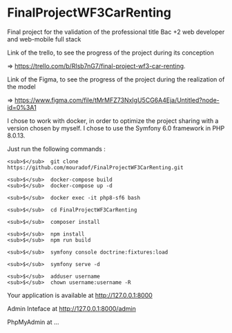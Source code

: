 # FinalProjectWF3CarRenting

Final project for the validation of the professional title Bac +2 web developer and web-mobile full stack 

Link of the trello, to see the progress of the project during its conception 

=>  https://trello.com/b/RIsb7nG7/final-project-wf3-car-renting.

Link of the Figma, to see the progress of the project during the realization of the model

=>  https://www.figma.com/file/tMrMFZ73NxIgU5CG6A4Eja/Untitled?node-id=0%3A1

I chose to work with docker, in order to optimize the project sharing with a version chosen by myself. I chose to use the Symfony 6.0 framework in PHP 8.0.13.

Just run the following commands :

```
<sub>$</sub>  git clone https://github.com/mouradof/FinalProjectWF3CarRenting.git
```
 
```
<sub>$</sub>  docker-compose build
<sub>$</sub>  docker-compose up -d
```
```
<sub>$</sub>  docker exec -it php8-sf6 bash
```
```
<sub>$</sub>  cd FinalProjectWF3CarRenting
```

```
<sub>$</sub>  composer install
```

```
<sub>$</sub>  npm install
<sub>$</sub>  npm run build
```

```
<sub>$</sub>  symfony console doctrine:fixtures:load
```

```
<sub>$</sub>  symfony serve -d
```

```
<sub>$</sub>  adduser username
<sub>$</sub>  chown username:username -R
```

Your application is available at http://127.0.0.1:8000

Admin Inteface at http://127.0.0.1:8000/admin

PhpMyAdmin at ...
